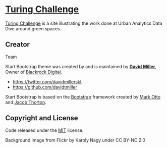 # [Turing Challenge](turingChallenge.github.io)

[Turing Challenge](turingChallenge.github.io) is a site illustrating the work done at Urban Analytics Data Dive around green spaces.


## Creator

Team



Start Bootstrap theme was created by and is maintained by **[David Miller](http://davidmiller.io/)**, Owner of [Blackrock Digital](http://blackrockdigital.io/).

* https://twitter.com/davidmillerskt
* https://github.com/davidtmiller

Start Bootstrap is based on the [Bootstrap](http://getbootstrap.com/) framework created by [Mark Otto](https://twitter.com/mdo) and [Jacob Thorton](https://twitter.com/fat).

## Copyright and License


Code released under the [MIT](https://github.com/BlackrockDigital/startbootstrap-stylish-portfolio/blob/gh-pages/LICENSE) license.

Background image from Flickr by Karoly Nagy under CC BY-NC 2.0
